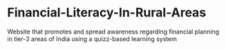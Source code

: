 # Financial-Literacy-In-Rural-Areas
Website that promotes and spread awareness regarding financial planning in tier-3 areas of India using a quizz-based learning system
